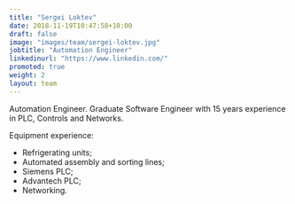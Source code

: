 ```yaml
---
title: "Sergei Loktev"
date: 2018-11-19T10:47:58+10:00
draft: false
image: "images/team/sergei-loktev.jpg"
jobtitle: "Automation Engineer"
linkedinurl: "https://www.linkedin.com/"
promoted: true
weight: 2
layout: team
---
```


Automation Engineer. Graduate Software Engineer with 15 years experience in PLC, Controls and Networks.

Equipment experience:
- Refrigerating units;
- Automated assembly and sorting lines;
- Siemens PLC;
- Advantech PLC;
- Networking.
